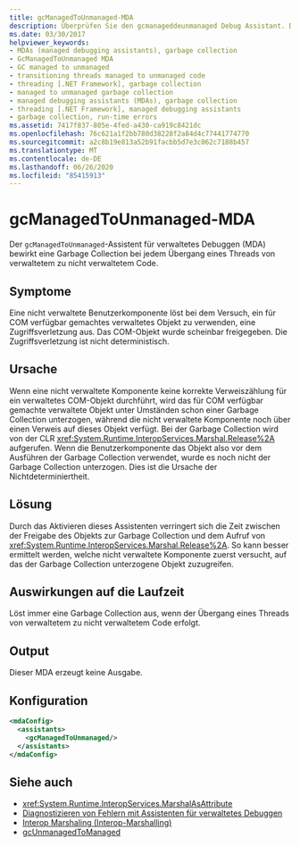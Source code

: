 ```yaml
---
title: gcManagedToUnmanaged-MDA
description: Überprüfen Sie den gcmanageddeunmanaged Debug Assistant. Dieser MDA kann aufgrund von vorzeitigen Garbage Collection während des Übergangs zu nicht verwaltetem Code aktiviert werden.
ms.date: 03/30/2017
helpviewer_keywords:
- MDAs (managed debugging assistants), garbage collection
- GcManagedToUnmanaged MDA
- GC managed to unmanaged
- transitioning threads managed to unmanaged code
- threading [.NET Framework], garbage collection
- managed to unmanaged garbage collection
- managed debugging assistants (MDAs), garbage collection
- threading [.NET Framework], managed debugging assistants
- garbage collection, run-time errors
ms.assetid: 7417f837-805e-4fed-a430-ca919c8421dc
ms.openlocfilehash: 76c621a1f2bb780d38228f2a84d4c77441774770
ms.sourcegitcommit: a2c8b19e813a52b91facbb5d7e3c062c7188b457
ms.translationtype: MT
ms.contentlocale: de-DE
ms.lasthandoff: 06/26/2020
ms.locfileid: "85415913"
---
```

# <a name="gcmanagedtounmanaged-mda"></a>gcManagedToUnmanaged-MDA
Der `gcManagedToUnmanaged`-Assistent für verwaltetes Debuggen (MDA) bewirkt eine Garbage Collection bei jedem Übergang eines Threads von verwaltetem zu nicht verwaltetem Code.  
  
## <a name="symptoms"></a>Symptome  
 Eine nicht verwaltete Benutzerkomponente löst bei dem Versuch, ein für COM verfügbar gemachtes verwaltetes Objekt zu verwenden, eine Zugriffsverletzung aus. Das COM-Objekt wurde scheinbar freigegeben. Die Zugriffsverletzung ist nicht deterministisch.  
  
## <a name="cause"></a>Ursache  
 Wenn eine nicht verwaltete Komponente keine korrekte Verweiszählung für ein verwaltetes COM-Objekt durchführt, wird das für COM verfügbar gemachte verwaltete Objekt unter Umständen schon einer Garbage Collection unterzogen, während die nicht verwaltete Komponente noch über einen Verweis auf dieses Objekt verfügt. Bei der Garbage Collection wird von der CLR <xref:System.Runtime.InteropServices.Marshal.Release%2A> aufgerufen. Wenn die Benutzerkomponente das Objekt also vor dem Ausführen der Garbage Collection verwendet, wurde es noch nicht der Garbage Collection unterzogen. Dies ist die Ursache der Nichtdeterminiertheit.  
  
## <a name="resolution"></a>Lösung  
 Durch das Aktivieren dieses Assistenten verringert sich die Zeit zwischen der Freigabe des Objekts zur Garbage Collection und dem Aufruf von <xref:System.Runtime.InteropServices.Marshal.Release%2A>. So kann besser ermittelt werden, welche nicht verwaltete Komponente zuerst versucht, auf das der Garbage Collection unterzogene Objekt zuzugreifen.  
  
## <a name="effect-on-the-runtime"></a>Auswirkungen auf die Laufzeit  
 Löst immer eine Garbage Collection aus, wenn der Übergang eines Threads von verwaltetem zu nicht verwaltetem Code erfolgt.  
  
## <a name="output"></a>Output  
 Dieser MDA erzeugt keine Ausgabe.  
  
## <a name="configuration"></a>Konfiguration  
  
```xml  
<mdaConfig>  
  <assistants>  
    <gcManagedToUnmanaged/>  
  </assistants>  
</mdaConfig>  
```  
  
## <a name="see-also"></a>Siehe auch

- <xref:System.Runtime.InteropServices.MarshalAsAttribute>
- [Diagnostizieren von Fehlern mit Assistenten für verwaltetes Debuggen](diagnosing-errors-with-managed-debugging-assistants.md)
- [Interop Marshaling (Interop-Marshalling)](../interop/interop-marshaling.md)
- [gcUnmanagedToManaged](gcunmanagedtomanaged-mda.md)
